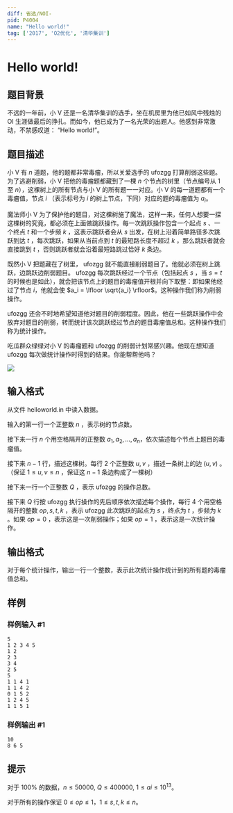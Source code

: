 ```yaml
---
diff: 省选/NOI-
pid: P4004
name: "Hello world!"
tag: ['2017', 'O2优化', '清华集训']
---
```

# Hello world!
## 题目背景

不远的一年前，小 V 还是一名清华集训的选手，坐在机房里为他已如风中残烛的OI 生涯做最后的挣扎。而如今，他已成为了一名光荣的出题人。他感到非常激动，不禁感叹道： “Hello world!”。

## 题目描述

小 V 有 $n$ 道题，他的题都非常毒瘤，所以关爱选手的 ufozgg 打算削弱这些题。为了逃避削弱，小 V 把他的毒瘤题都藏到了一棵 $n$ 个节点的树里（节点编号从 $1$ 至 $n$），这棵树上的所有节点与小 V 的所有题一一对应。小 V 的每一道题都有一个毒瘤值，节点 $i$ （表示标号为 $i$ 的树上节点，下同）对应的题的毒瘤值为 $a_i$。

魔法师小 V 为了保护他的题目，对这棵树施了魔法，这样一来，任何人想要一探这棵树的究竟，都必须在上面做跳跃操作。每一次跳跃操作包含一个起点 $s$ 、一个终点 $t$ 和一个步频 $k$ ，这表示跳跃者会从 $s$ 出发，在树上沿着简单路径多次跳跃到达 $t$ ，每次跳跃，如果从当前点到 $t$ 的最短路长度不超过 $k$ ，那么跳跃者就会直接跳到 $t$ ，否则跳跃者就会沿着最短路跳过恰好 $k$ 条边。

既然小 V 把题藏在了树里， ufozgg 就不能直接削弱题目了。他就必须在树上跳跃，边跳跃边削弱题目。 ufozgg 每次跳跃经过一个节点（包括起点 $s$ ，当 $s = t$ 的时候也是如此），就会把该节点上的题目的毒瘤值开根并向下取整：即如果他经过了节点 $i$，他就会使 $a_i = \lfloor \sqrt{a_i} \rfloor$。这种操作我们称为削弱操作。

ufozgg 还会不时地希望知道他对题目的削弱程度。因此，他在一些跳跃操作中会放弃对题目的削弱，转而统计该次跳跃经过节点的题目毒瘤值总和。这种操作我们称为统计操作。

吃瓜群众绿绿对小 V 的毒瘤题和 ufozgg 的削弱计划常感兴趣。他现在想知道ufozgg 每次做统计操作时得到的结果。你能帮帮他吗？

![](https://cdn.luogu.com.cn/upload/pic/12052.png)

## 输入格式

从文件 helloworld.in 中读入数据。

输入的第一行一个正整数 $n$ ，表示树的节点数。

接下来一行 $n$ 个用空格隔开的正整数 $a_1, a_2, \ldots, a_n$，依次描述每个节点上题目的毒瘤值。

接下来 $n − 1$ 行，描述这棵树。每行 $2$ 个正整数 $u, v$ ，描述一条树上的边 $(u, v)$ 。（保证 $1 \leq u, v \leq n$ ，保证这 $n − 1$ 条边构成了一棵树）

接下来一行一个正整数 $Q$ ，表示 ufozgg 的操作总数。

接下来 $Q$ 行按 ufozgg 执行操作的先后顺序依次描述每个操作，每行 $4$ 个用空格隔开的整数 $op, s, t, k$ ，表示 ufozgg 此次跳跃的起点为 $s$ ，终点为 $t$ ，步频为 $k$ 。如果 $op = 0$ ，表示这是一次削弱操作；如果 $op = 1$ ，表示这是一次统计操作。

## 输出格式

对于每个统计操作，输出一行一个整数，表示此次统计操作统计到的所有题的毒瘤值总和。

## 样例

### 样例输入 #1
```
5
1 2 3 4 5
1 2
2 3
3 4
2 5
5
1 1 4 1
1 1 4 2
0 1 5 2
1 2 4 5
1 1 5 1
```
### 样例输出 #1
```
10
8 6 5
```
## 提示

对于 $100\%$ 的数据，$n≤50000$, $Q≤400000$, $1\leq ai\leq 10^{13}$。

对于所有的操作保证 $0\leq op\leq 1$，$1\leq s,t,k\leq n$。

